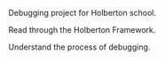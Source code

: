 Debugging project for Holberton school.

Read through the Holberton Framework.

Understand the process of debugging. 